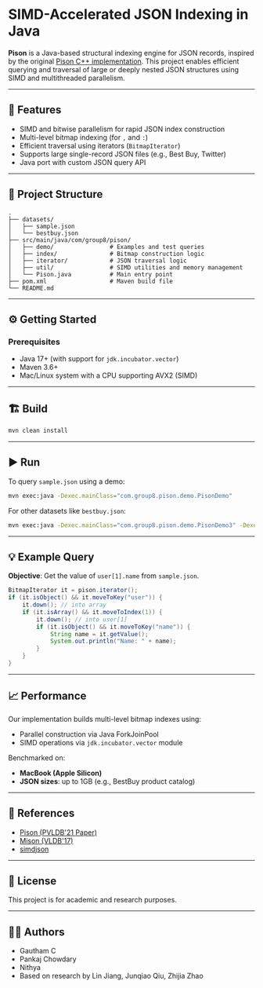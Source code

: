 
# SIMD-Accelerated JSON Indexing in Java

**Pison** is a Java-based structural indexing engine for JSON records, inspired by the original [Pison C++ implementation](https://vldb.org/pvldb/vol14/p694-jiang.pdf). This project enables efficient querying and traversal of large or deeply nested JSON structures using SIMD and multithreaded parallelism.

---

## 📌 Features

- SIMD and bitwise parallelism for rapid JSON index construction
- Multi-level bitmap indexing (for `,` and `:`)
- Efficient traversal using iterators (`BitmapIterator`)
- Supports large single-record JSON files (e.g., Best Buy, Twitter)
- Java port with custom JSON query API

---

## 📂 Project Structure

```
.
├── datasets/
│   ├── sample.json
│   └── bestbuy.json
├── src/main/java/com/group8/pison/
│   ├── demo/                # Examples and test queries
│   ├── index/               # Bitmap construction logic
│   ├── iterator/            # JSON traversal logic
│   ├── util/                # SIMD utilities and memory management
│   └── Pison.java           # Main entry point
├── pom.xml                  # Maven build file
└── README.md
```

---

## ⚙️ Getting Started

### Prerequisites

- Java 17+ (with support for `jdk.incubator.vector`)
- Maven 3.6+
- Mac/Linux system with a CPU supporting AVX2 (SIMD)

---

## 🏗️ Build

```bash
mvn clean install
```

---

## ▶️ Run

To query `sample.json` using a demo:

```bash
mvn exec:java -Dexec.mainClass="com.group8.pison.demo.PisonDemo"
```

For other datasets like `bestbuy.json`:

```bash
mvn exec:java -Dexec.mainClass="com.group8.pison.demo.PisonDemo3" -Dexec.args="datasets/bestbuy.json"
```

---

## 💡 Example Query

**Objective**: Get the value of `user[1].name` from `sample.json`.

```java
BitmapIterator it = pison.iterator();
if (it.isObject() && it.moveToKey("user")) {
    it.down(); // into array
    if (it.isArray() && it.moveToIndex(1)) {
        it.down(); // into user[1]
        if (it.isObject() && it.moveToKey("name")) {
            String name = it.getValue();
            System.out.println("Name: " + name);
        }
    }
}
```

---

## 📈 Performance

Our implementation builds multi-level bitmap indexes using:

- Parallel construction via Java ForkJoinPool
- SIMD operations via `jdk.incubator.vector` module

Benchmarked on:
- **MacBook (Apple Silicon)**
- **JSON sizes**: up to 1GB (e.g., BestBuy product catalog)

---

## 📘 References

- [Pison (PVLDB'21 Paper)](https://vldb.org/pvldb/vol14/p694-jiang.pdf)
- [Mison (VLDB'17)](https://vldb.org/pvldb/vol10/p1118-li.pdf)
- [simdjson](https://arxiv.org/abs/1902.08318)

---

## 📜 License

This project is for academic and research purposes.

---

## 👨‍💻 Authors

- Gautham C
- Pankaj Chowdary
- Nithya 
- Based on research by Lin Jiang, Junqiao Qiu, Zhijia Zhao
